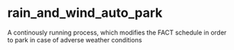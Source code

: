 # rain_and_wind_auto_park
A continously running process, which modifies the FACT schedule in order to park in case of adverse weather conditions
